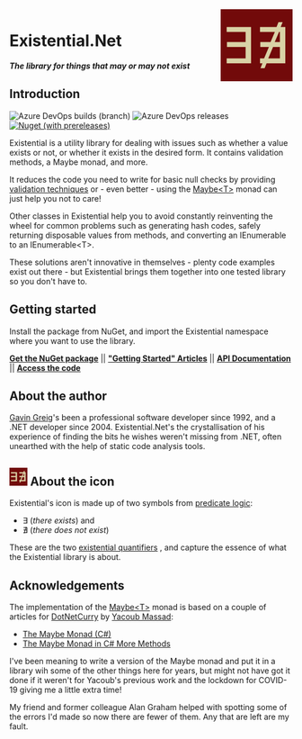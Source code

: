﻿<img align="right" width="128" height="128" src="images/Existential128.png">

# **Existential.Net**

***The library for things that may or may not exist***


## Introduction
<img alt="Azure DevOps builds (branch)" src="https://img.shields.io/azure-devops/build/ggreig/Existential/1/main">
<img alt="Azure DevOps releases" src="https://img.shields.io/azure-devops/release/ggreig/9c4fc971-bef3-428a-ab81-cf30a24bea74/1/1">
<a href="https://www.nuget.org/packages/Existential.Net/"><img alt="Nuget (with prereleases)" src="https://img.shields.io/nuget/vpre/Existential.Net"></a>

Existential is a utility library for dealing with issues
such as whether a value exists or not, or whether it exists in the desired form. It
contains validation methods, a Maybe monad, and more.

It reduces the code you need to write for basic null checks by providing [validation
techniques](xref:using_validate.md) or - even better - using the 
[Maybe&lt;T&gt;](xref:using_maybe.md) monad can just help you not to care!

Other classes in Existential help you to avoid constantly reinventing the wheel for 
common problems such as generating hash codes, safely returning disposable values
from methods, and converting an IEnumerable to an IEnumerable&lt;T&gt;.

These solutions aren't innovative in themselves - plenty code examples exist out
there - but Existential brings them together into one tested library so you don't
have to. 

## Getting started
Install the package from NuGet, and import the Existential namespace where you want to
use the library.

**[Get the NuGet package](https://www.nuget.org/packages/Existential.Net/)** || **["Getting Started" Articles](xref:intro.md)** || **[API Documentation](xref:index.md)** || **[Access the code](https://dev.azure.com/ggreig/_git/Existential)**

## About the author
[Gavin Greig](http://www.ggreig.com/)'s been a professional software developer since 1992, 
and a .NET developer since 2004. Existential.Net's the crystallisation of his experience of
finding the bits he wishes weren't missing from .NET, often unearthed with the help of static
code analysis tools.

## ![Existential icon](images/Existential32.png) About the icon

Existential's icon is made up of two symbols from 
[predicate logic](https://en.wikipedia.org/wiki/First-order_logic): 
* &#8707; (*there exists*) and 
* &#8708; (*there does not exist*)

These are the two
[existential quantifiers](https://en.wikipedia.org/wiki/Existential_quantification)
, and capture the essence of what the Existential library is about.

## Acknowledgements
The implementation of the [Maybe&lt;T&gt;](xref:using_maybe.md) monad is based on a
couple of articles for 
[DotNetCurry](https://www.dotnetcurry.com/)
 by [Yacoub Massad](https://www.dotnetcurry.com/author/yacoub-massad):
* [The Maybe Monad (C#)](https://www.dotnetcurry.com/patterns-practices/1510/maybe-monad-csharp)
* [The Maybe Monad in C# More Methods](https://www.dotnetcurry.com/patterns-practices/1526/maybe-monad-csharp-examples)

I've been meaning to write a version of the Maybe monad and put it in a library wih some of
the other things here for years, but might not have got it done if it weren't for Yacoub's
previous work and the lockdown for COVID-19 giving me a little extra time!

My friend and former colleague Alan Graham helped with spotting some of the errors I'd made
so now there are fewer of them. Any that are left are my fault.

